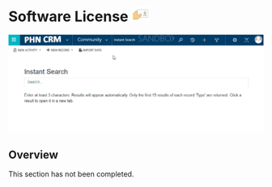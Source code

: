 # Software License <img src="icon.png" />

<img src="location.gif" />

## Overview

This section has not been completed.